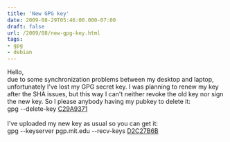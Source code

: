```yaml
---
title: 'New GPG key'
date: 2009-08-29T05:46:00.000-07:00
draft: false
url: /2009/08/new-gpg-key.html
tags: 
- gpg
- debian
---
```


Hello,  
due to some synchronization problems between my desktop and laptop, unfortunately I've lost my GPG secret key. I was planning to renew my key after the SHA issues, but this way I can't neither revoke the old key nor sign the new key. So I please anybody having my pubkey to delete it:  
gpg --delete-key [C29A9371  
](http://pgp.mit.edu:11371/pks/lookup?op=get&search=0xC3D423FBC29A9371)  
I've uploaded my new key as usual so you can get it:  
gpg --keyserver pgp.mit.edu --recv-keys [D2C27B6B](http://pgp.mit.edu:11371/pks/lookup?op=get&search=0x44EB1667D2C27B6B)